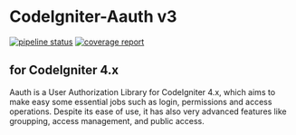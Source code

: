 # CodeIgniter-Aauth v3 
[![pipeline status](https://git.graphiko.cloud/REJack/CodeIgniter-Aauth/badges/master/pipeline.svg)](https://git.graphiko.cloud/REJack/CodeIgniter-Aauth/commits/master)
[![coverage report](https://git.graphiko.cloud/REJack/CodeIgniter-Aauth/badges/master/coverage.svg)](https://git.graphiko.cloud/REJack/CodeIgniter-Aauth/commits/master)

## for CodeIgniter 4.x

Aauth is a User Authorization Library for CodeIgniter 4.x, which aims to make easy some essential jobs such as login, permissions and access operations. Despite its ease of use, it has also very advanced features like groupping, access management, and public access.